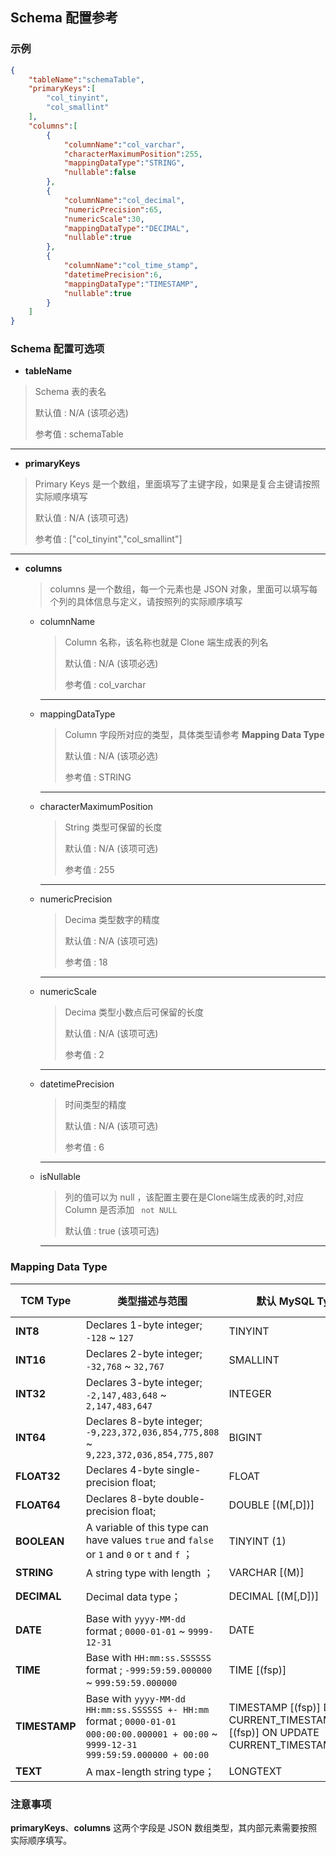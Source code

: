 ## Schema 配置参考



### 示例

```json
{
    "tableName":"schemaTable",
    "primaryKeys":[
        "col_tinyint",
        "col_smallint"
    ],
    "columns":[
        {
            "columnName":"col_varchar",
            "characterMaximumPosition":255,
            "mappingDataType":"STRING",
            "nullable":false
        },
        {
            "columnName":"col_decimal",
            "numericPrecision":65,
            "numericScale":30,
            "mappingDataType":"DECIMAL",
            "nullable":true
        },
        {
            "columnName":"col_time_stamp",
            "datetimePrecision":6,
            "mappingDataType":"TIMESTAMP",
            "nullable":true
        }
    ]
}
```



### Schema 配置可选项

-   **tableName**

>   Schema 表的表名
>
>   默认值 : N/A (该项必选)
>
>   参考值 : schemaTable

---

-   **primaryKeys**

>   Primary Keys 是一个数组，里面填写了主键字段，如果是复合主键请按照实际顺序填写
>
>   默认值 : N/A (该项可选)
>
>   参考值 : ["col_tinyint","col_smallint"]

---

-   **columns**

    >   columns 是一个数组，每一个元素也是 JSON 对象，里面可以填写每个列的具体信息与定义，请按照列的实际顺序填写

    -   columnName

        >   Column 名称，该名称也就是 Clone 端生成表的列名
        >
        >   默认值 : N/A (该项必选)
        >
        >   参考值 : col_varchar

        ---

    -   mappingDataType

        >   Column 字段所对应的类型，具体类型请参考 **Mapping Data Type**
        >
        >   默认值 : N/A (该项必选)
        >
        >   参考值 : STRING

        ---

    -   characterMaximumPosition

        >   String 类型可保留的长度
        >
        >   默认值 : N/A (该项可选)
        >
        >   参考值 : 255

        ---

    -   numericPrecision

        >   Decima 类型数字的精度
        >
        >   默认值 : N/A (该项可选)
        >
        >   参考值 : 18

        ---

    -   numericScale

        >   Decima 类型小数点后可保留的长度
        >
        >   默认值 : N/A (该项可选)
        >
        >   参考值 : 2

        ---

    -   datetimePrecision

        >   时间类型的精度
        >
        >   默认值 : N/A (该项可选)
        >
        >   参考值 : 6

        ---

    -   isNullable

        >   列的值可以为 null ，该配置主要在是Clone端生成表的时,对应 Column 是否添加 ` not NULL`
        >
        >   默认值 : true (该项可选)

        ---



### Mapping Data Type

| TCM Type      | 类型描述与范围                                               | 默认 MySQL Type                                              | 默认 PostgreSQL Type           | 默认 SQL Server Type |
| ------------- | ------------------------------------------------------------ | ------------------------------------------------------------ | ------------------------------ | -------------------- |
| **INT8**      | Declares 1-byte integer;  `-128` ~ `127`                     | TINYINT                                                      | SMALLINT                       | TINYINT              |
| **INT16**     | Declares 2-byte integer;  `-32,768` ~ `32,767`               | SMALLINT                                                     | SMALLINT                       | SMALLINT             |
| **INT32**     | Declares 3-byte integer;  `-2,147,483,648` ~ `2,147,483,647` | INTEGER                                                      | INT                            | INT                  |
| **INT64**     | Declares 8-byte integer;  `-9,223,372,036,854,775,808` ~ `9,223,372,036,854,775,807` | BIGINT                                                       | BIGINT                         | BIGINT               |
| **FLOAT32**   | Declares 4-byte single-precision float;                      | FLOAT                                                        | REAL                           | REAL                 |
| **FLOAT64**   | Declares 8-byte double-precision float;                      | DOUBLE [(M[,D])]                                             | DOUBLE PRECISION               | FLOAT                |
| **BOOLEAN**   | A variable of this type can have values `true` and `false` or `1` and `0` or `t` and `f`  ； | TINYINT (1)                                                  | BOOLEAN                        | BIT                  |
| **STRING**    | A string type with length ；                                 | VARCHAR [(M)]                                                | VARCHAR [(n)]                  | NVARCHAR             |
| **DECIMAL**   | Decimal data type；                                          | DECIMAL [(M[,D])]                                            | DECIMAL [(precision[,scale])]  | DECIMAL              |
| **DATE**      | Base with `yyyy-MM-dd` format ; `0000-01-01` ~ `9999-12-31`  | DATE                                                         | DATE                           | DATE                 |
| **TIME**      | Base with `HH:mm:ss.SSSSSS` format ;  `-999:59:59.000000` ~ `999:59:59.000000` | TIME [(fsp)]                                                 | TIME [(p)] with time zone      | TIME                 |
| **TIMESTAMP** | Base with `yyyy-MM-dd HH:mm:ss.SSSSSS +- HH:mm` format ; `0000-01-01 000:00:00.000001 + 00:00` ~ `9999-12-31 999:59:59.000000 + 00:00` | TIMESTAMP [(fsp)] DEFAULT CURRENT_TIMESTAMP [(fsp)] ON UPDATE CURRENT_TIMESTAMP[(fsp)] | TIMESTAMP [(p)] with time zone | DATETIMEOFFSET       |
| **TEXT**      | A max-length string type；                                   | LONGTEXT                                                     | TEXT                           | NTEXT                |



### 注意事项

**primaryKeys**、**columns** 这两个字段是 JSON 数组类型，其内部元素需要按照实际顺序填写。